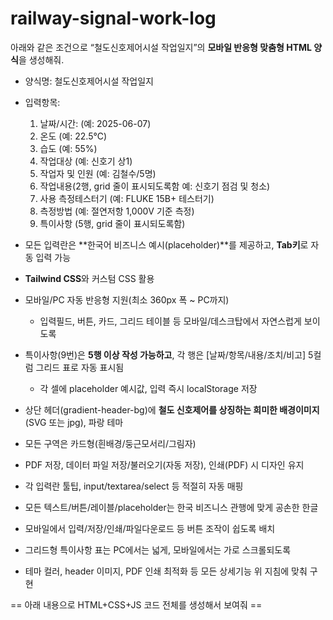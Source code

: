 # railway-signal-work-log

아래와 같은 조건으로 “철도신호제어시설 작업일지”의 **모바일 반응형 맞춤형 HTML 양식**을 생성해줘.

- 양식명: 철도신호제어시설 작업일지

- 입력항목:
  1. 날짜/시간: (예: 2025-06-07)
  2. 온도 (예: 22.5℃)
  3. 습도 (예: 55%)
  4. 작업대상 (예: 신호기 상1)
  5. 작업자 및 인원 (예: 김철수/5명)
  6. 작업내용(2행, grid 줄이 표시되도록함 예: 신호기 점검 및 청소)
  7. 사용 측정테스터기 (예: FLUKE 15B+ 테스터기)
  8. 측정방법 (예: 절연저항 1,000V 기준 측정)
  9. 특이사항 (5행, grid 줄이 표시되도록함)

- 모든 입력란은 **한국어 비즈니스 예시(placeholder)**를 제공하고, **Tab키**로 자동 입력 가능

- **Tailwind CSS**와 커스텀 CSS 활용  
- 모바일/PC 자동 반응형 지원(최소 360px 폭 ~ PC까지)  
  - 입력필드, 버튼, 카드, 그리드 테이블 등 모바일/데스크탑에서 자연스럽게 보이도록

- 특이사항(9번)은 **5행 이상 작성 가능하고**, 각 행은 [날짜/항목/내용/조치/비고] 5컬럼 그리드 표로 자동 표시됨  
  - 각 셀에 placeholder 예시값, 입력 즉시 localStorage 저장

- 상단 헤더(gradient-header-bg)에 **철도 신호제어를 상징하는 희미한 배경이미지**(SVG 또는 jpg), 파랑 테마  
- 모든 구역은 카드형(흰배경/둥근모서리/그림자)  
- PDF 저장, 데이터 파일 저장/불러오기(자동 저장), 인쇄(PDF) 시 디자인 유지  
- 각 입력란 툴팁, input/textarea/select 등 적절히 자동 매핑  
- 모든 텍스트/버튼/레이블/placeholder는 한국 비즈니스 관행에 맞게 공손한 한글  
- 모바일에서 입력/저장/인쇄/파일다운로드 등 버튼 조작이 쉽도록 배치  
- 그리드형 특이사항 표는 PC에서는 넓게, 모바일에서는 가로 스크롤되도록  
- 테마 컬러, header 이미지, PDF 인쇄 최적화 등 모든 상세기능 위 지침에 맞춰 구현

== 아래 내용으로 HTML+CSS+JS 코드 전체를 생성해서 보여줘 ==
